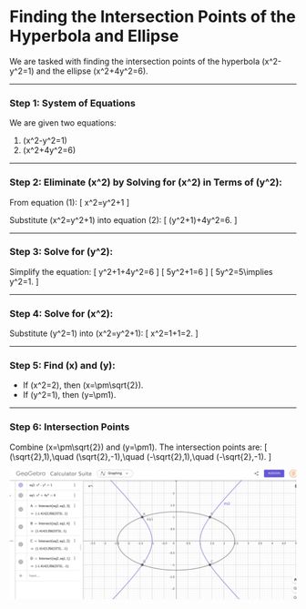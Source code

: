 # Finding the Intersection Points of the Hyperbola and Ellipse

We are tasked with finding the intersection points of the hyperbola \(x^2-y^2=1\) and the ellipse \(x^2+4y^2=6\).

---

### **Step 1: System of Equations**
We are given two equations:
1. \(x^2-y^2=1\)
2. \(x^2+4y^2=6\)

---

### **Step 2: Eliminate \(x^2\) by Solving for \(x^2\) in Terms of \(y^2\):**

From equation (1):
\[
x^2=y^2+1
\]

Substitute \(x^2=y^2+1\) into equation (2):
\[
(y^2+1)+4y^2=6.
\]

---

### **Step 3: Solve for \(y^2\):**
Simplify the equation:
\[
y^2+1+4y^2=6
\]
\[
5y^2+1=6
\]
\[
5y^2=5\implies y^2=1.
\]

---

### **Step 4: Solve for \(x^2\):**

Substitute \(y^2=1\) into \(x^2=y^2+1\):
\[
x^2=1+1=2.
\]

---

### **Step 5: Find \(x\) and \(y\):**

- If \(x^2=2\), then \(x=\pm\sqrt{2}\).
- If \(y^2=1\), then \(y=\pm1\).

---

### **Step 6: Intersection Points**

Combine \(x=\pm\sqrt{2}\) and \(y=\pm1\). The intersection points are:
\[
(\sqrt{2},1),\quad (\sqrt{2},-1),\quad (-\sqrt{2},1),\quad (-\sqrt{2},-1).
\]

![alt text](image-3.png)